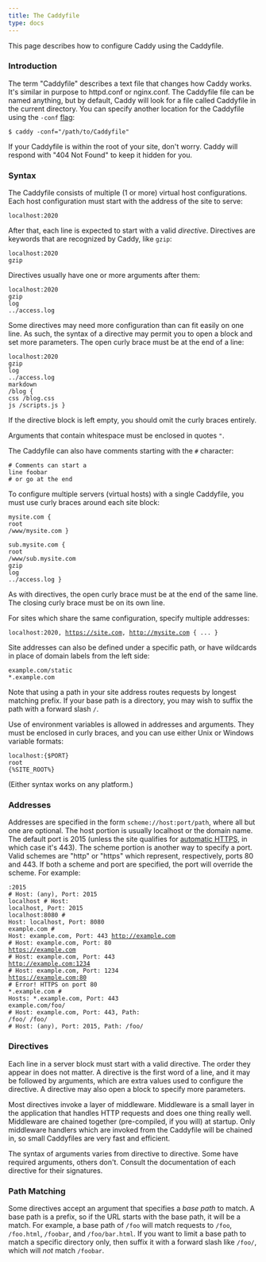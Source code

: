 ```yaml
---
title: The Caddyfile
type: docs
---
```


This page describes how to configure Caddy using the Caddyfile.

### Introduction

The term "Caddyfile" describes a text file that changes how Caddy works. It's similar in purpose to httpd.conf or nginx.conf. The Caddyfile file can be named anything, but by default, Caddy will look for a file called Caddyfile in the current directory. You can specify another location for the Caddyfile using the `-conf` [flag](/docs/cli):

```
$ caddy -conf="/path/to/Caddyfile"
```

If your Caddyfile is within the root of your site, don't worry. Caddy will respond with "404 Not Found" to keep it hidden for you.

### Syntax

The Caddyfile consists of multiple (1 or more) virtual host configurations.
Each host configuration must start with the address of the site to serve:

<code class="block"><span class="hl-vhost">localhost:2020</span></code>

After that, each line is expected to start with a valid _directive_. Directives are keywords that are recognized by Caddy, like `gzip`:

<code class="block"><span class="hl-vhost">localhost:2020</span>
<span class="hl-directive">gzip</span></code>

Directives usually have one or more arguments after them:

<code class="block"><span class="hl-vhost">localhost:2020</span>
<span class="hl-directive">gzip</span>
<span class="hl-directive">log</span> <span class="hl-arg">../access.log</span></code>

Some directives may need more configuration than can fit easily on one line. As such, the syntax of a directive may permit you to open a block and set more parameters. The open curly brace must be at the end of a line:

<code class="block"><span class="hl-vhost">localhost:2020</span>
<span class="hl-directive">gzip</span>
<span class="hl-directive">log</span> <span class="hl-arg">../access.log</span>
<span class="hl-directive">markdown</span> <span class="hl-arg">/blog</span> {
    <span class="hl-subdirective">css</span> /blog.css
    <span class="hl-subdirective">js</span>  /scripts.js
}</code>

If the directive block is left empty, you should omit the curly braces entirely.

Arguments that contain whitespace must be enclosed in quotes `"`.

The Caddyfile can also have comments starting with the `#` character:

<code class="block"><span class="hl-comment"># Comments can start a line</span>
<span class="hl-directive">foobar</span> <span class="hl-comment"># or go at the end</span></code>

To configure multiple servers (virtual hosts) with a single Caddyfile, you must use curly braces around each site block:

<code class="block"><span class="hl-vhost">mysite.com</span> {
	<span class="hl-directive">root</span> <span class="hl-arg">/www/mysite.com</span>
}<br>
<span class="hl-vhost">sub.mysite.com</span> {
	<span class="hl-directive">root</span> <span class="hl-arg">/www/sub.mysite.com</span>
	<span class="hl-directive">gzip</span>
	<span class="hl-directive">log</span> <span class="hl-arg">../access.log</span>
}</code>

As with directives, the open curly brace must be at the end of the same line. The closing curly brace must be on its own line.

For sites which share the same configuration, specify multiple addresses:

<code class="block"><span class="hl-vhost">localhost:2020, https://site.com, http://mysite.com</span> {
	...
}</code>

Site addresses can also be defined under a specific path, or have wildcards in place of domain labels from the left side:

<code class="block"><span class="hl-vhost">example.com/static</span>
<span class="hl-vhost">*.example.com</span></code>

Note that using a path in your site address routes requests by longest matching prefix. If your base path is a directory, you may wish to suffix the path with a forward slash `/`.

Use of environment variables is allowed in addresses and arguments. They must be enclosed in curly braces, and you can use either Unix or Windows variable formats:

<code class="block"><span class="hl-vhost">localhost:{$PORT}</span>
<span class="hl-directive">root</span> <span class="hl-arg">{%SITE_ROOT%}</span></code>

(Either syntax works on any platform.)

### Addresses

Addresses are specified in the form <code><span class="hl-vhost">scheme</span>://<span class="hl-vhost">host</span>:<span class="hl-vhost">port</span>/<span class="hl-vhost">path</span></code>, where all but one are optional. The host portion is usually localhost or the domain name. The default port is 2015 (unless the site qualifies for [automatic HTTPS](/docs/automatic-https), in which case it's 443). The scheme portion is another way to specify a port. Valid schemes are "http" or "https" which represent, respectively, ports 80 and 443\. If both a scheme and port are specified, the port will override the scheme. For example:

<code class="block"><span class="hl-vhost">:2015</span>                    <span class="hl-comment"># Host: (any), Port: 2015</span>
<span class="hl-vhost">localhost</span>                <span class="hl-comment"># Host: localhost, Port: 2015</span>
<span class="hl-vhost">localhost:8080</span>           <span class="hl-comment"># Host: localhost, Port: 8080</span>
<span class="hl-vhost">example.com</span>              <span class="hl-comment"># Host: example.com, Port: 443</span>
<span class="hl-vhost">http://example.com</span>       <span class="hl-comment"># Host: example.com, Port: 80</span>
<span class="hl-vhost">https://example.com</span>      <span class="hl-comment"># Host: example.com, Port: 443</span>
<span class="hl-vhost">http://example.com:1234</span>  <span class="hl-comment"># Host: example.com, Port: 1234</span>
<span class="hl-vhost">https://example.com:80</span>   <span class="hl-comment"># Error! HTTPS on port 80</span>
<span class="hl-vhost">*.example.com</span>            <span class="hl-comment"># Hosts: *.example.com, Port: 443</span>
<span class="hl-vhost">example.com/foo/</span>         <span class="hl-comment"># Host: example.com, Port: 443, Path: /foo/</span>
<span class="hl-vhost">/foo/</span>                    <span class="hl-comment"># Host: (any), Port: 2015, Path: /foo/</span>
</code>

### Directives

Each line in a server block must start with a valid directive. The order they appear in does not matter. A directive is the first word of a line, and it may be followed by arguments, which are extra values used to configure the directive. A directive may also open a block to specify more parameters.

Most directives invoke a layer of middleware. Middleware is a small layer in the application that handles HTTP requests and does one thing really well. Middleware are chained together (pre-compiled, if you will) at startup. Only middleware handlers which are invoked from the Caddyfile will be chained in, so small Caddyfiles are very fast and efficient.

The syntax of arguments varies from directive to directive. Some have required arguments, others don't. Consult the documentation of each directive for their signatures.

### Path Matching

Some directives accept an argument that specifies a _base path_ to match. A base path is a prefix, so if the URL starts with the base path, it will be a match. For example, a base path of `/foo` will match requests to `/foo`, `/foo.html`, `/foobar`, and `/foo/bar.html`. If you want to limit a base path to match a specific directory only, then suffix it with a forward slash like `/foo/`, which will _not_ match `/foobar`.
